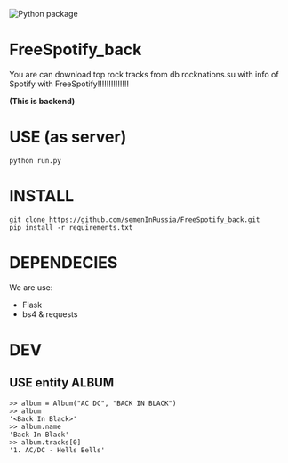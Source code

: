 ![Python package](https://github.com/semenInRussia/FreeSpotify_back/workflows/Python%20package/badge.svg)

# FreeSpotify_back
You are can download top rock tracks from db rocknations.su with info of Spotify with FreeSpotify!!!!!!!!!!!!!!  

**(This is backend)**

USE (as server)
=====
```
python run.py
```
INSTALL
=====
```
git clone https://github.com/semenInRussia/FreeSpotify_back.git
pip install -r requirements.txt
```
# DEPENDECIES
We are use:
* Flask
* bs4 & requests

# DEV

## USE  entity ALBUM
```
>> album = Album("AC DC", "BACK IN BLACK")
>> album
'<Back In Black>'
>> album.name
'Back In Black'
>> album.tracks[0]
'1. AC/DC - Hells Bells'
```
